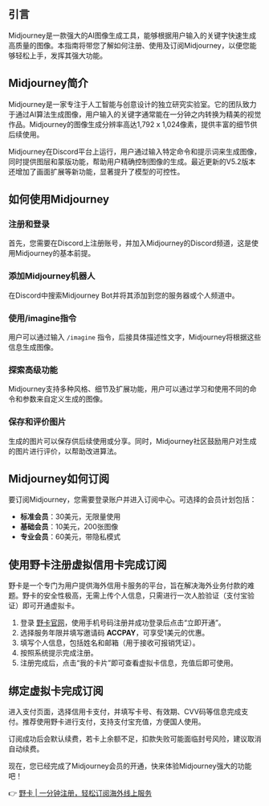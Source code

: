 ## 引言
Midjourney是一款强大的AI图像生成工具，能够根据用户输入的关键字快速生成高质量的图像。本指南将带您了解如何注册、使用及订阅Midjourney，以便您能够轻松上手，发挥其强大功能。

## Midjourney简介
Midjourney是一家专注于人工智能与创意设计的独立研究实验室。它的团队致力于通过AI算法生成图像，用户输入的关键字通常能在一分钟之内转换为精美的视觉作品。Midjourney的图像生成分辨率高达1,792 x 1,024像素，提供丰富的细节供后续使用。

Midjourney在Discord平台上运行，用户通过输入特定命令和提示词来生成图像，同时提供图层和蒙版功能，帮助用户精确控制图像的生成。最近更新的V5.2版本还增加了画面扩展等新功能，显著提升了模型的可控性。

## 如何使用Midjourney

### 注册和登录
首先，您需要在Discord上注册账号，并加入Midjourney的Discord频道，这是使用Midjourney的基本前提。

### 添加Midjourney机器人
在Discord中搜索Midjourney Bot并将其添加到您的服务器或个人频道中。

### 使用/imagine指令
用户可以通过输入 `/imagine` 指令，后接具体描述性文字，Midjourney将根据这些信息生成图像。

### 探索高级功能
Midjourney支持多种风格、细节及扩展功能，用户可以通过学习和使用不同的命令和参数来自定义生成的图像。

### 保存和评价图片
生成的图片可以保存供后续使用或分享。同时，Midjourney社区鼓励用户对生成的图片进行评价，以帮助改进算法。

## Midjourney如何订阅
要订阅Midjourney，您需要登录账户并进入订阅中心。可选择的会员计划包括：
- **标准会员**：30美元，无限量使用
- **基础会员**：10美元，200张图像
- **专业会员**：60美元，带隐私模式

## 使用野卡注册虚拟信用卡完成订阅
野卡是一个专门为用户提供海外信用卡服务的平台，旨在解决海外业务付款的难题。野卡的安全性极高，无需上传个人信息，只需进行一次人脸验证（支付宝验证）即可开通虚拟卡。

1. 登录 [野卡官网](https://bit.ly/bewildcard)，使用手机号码注册并成功登录后点击“立即开通”。
2. 选择服务年限并填写邀请码 **ACCPAY**，可享受1美元的优惠。
3. 填写个人信息，包括姓名和邮箱（用于接收可报销凭证）。
4. 按照系统提示完成注册。
5. 注册完成后，点击“我的卡片”即可查看虚拟卡信息，充值后即可使用。

## 绑定虚拟卡完成订阅
进入支付页面，选择信用卡支付，并填写卡号、有效期、CVV码等信息完成支付。推荐使用野卡进行支付，支持支付宝充值，方便国人使用。

订阅成功后会默认续费，若卡上余额不足，扣款失败可能面临封号风险，建议取消自动续费。

现在，您已经完成了Midjourney会员的开通，快来体验Midjourney强大的功能吧！

👉 [野卡 | 一分钟注册，轻松订阅海外线上服务](https://bit.ly/bewildcard)